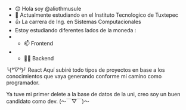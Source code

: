 - 😊 Hola soy @aliothmusule
- 🙌 Actualmente estudiando en el Instituto Tecnologico de Tuxtepec
- 👍 La carrera de Ing. en Sistemas Computacionales
- Estoy estudiando diferentes lados de la moneda :
- - 📫 Frontend
- - 😶‍🌫️ Backend

╰(*°▽°*)╯ React 
Aquí subiré todo tipos de proyectos en base a los conocimientos que vaya generando conforme mi camino como programador.

Ya tuve mi primer delete a la base de datos de la uni, creo soy un buen candidato como dev.
 (～￣▽￣)～
<!---
aliothmusule/aliothmusule is a ✨ special ✨ repository because its `README.md` (this file) appears on your GitHub profile.
You can click the Preview link to take a look at your changes.
--->
